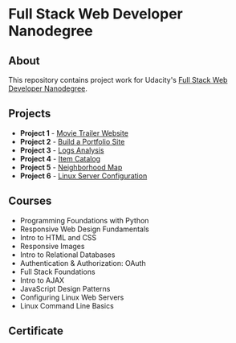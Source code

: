 # Full Stack Web Developer Nanodegree

## About
This repository contains project work for Udacity's [Full Stack Web Developer Nanodegree](https://www.udacity.com/course/full-stack-web-developer-nanodegree--nd004).

## Projects
- **Project 1** - [Movie Trailer Website](https://github.com/sh4rkfx/full-stack-web-developer-nanodegree/tree/master/movie-trailer-website)
- **Project 2** - [Build a Portfolio Site](https://github.com/sh4rkfx/full-stack-web-developer-nanodegree/tree/master/build-a-portfolio-site)
- **Project 3** - [Logs Analysis](https://github.com/sh4rkfx/full-stack-web-developer-nanodegree/tree/master/logs-analysis)
- **Project 4** - [Item Catalog](https://github.com/sh4rkfx/full-stack-web-developer-nanodegree/tree/master/item-catalog)
- **Project 5** - [Neighborhood Map](https://github.com/sh4rkfx/full-stack-web-developer-nanodegree/tree/master/neighborhood-map)
- **Project 6** - [Linux Server Configuration](https://github.com/sh4rkfx/full-stack-web-developer-nanodegree/tree/master/linux-server-configuration)

## Courses
- Programming Foundations with Python
- Responsive Web Design Fundamentals
- Intro to HTML and CSS
- Responsive Images
- Intro to Relational Databases
- Authentication & Authorization: OAuth
- Full Stack Foundations
- Intro to AJAX
- JavaScript Design Patterns
- Configuring Linux Web Servers
- Linux Command Line Basics

## Certificate
[](https://github.com/sh4rkfx/full-stack-web-developer-nanodegree/)

